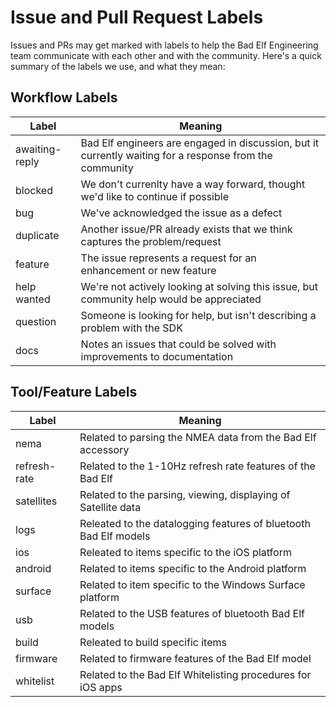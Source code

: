 # Issue and Pull Request Labels

Issues and PRs may get marked with labels to help the Bad Elf Engineering team communicate with each other and with the community. Here's a quick summary of the labels we use, and what they mean:

## Workflow Labels
| Label | Meaning |
| ----- | ------- |
| awaiting-reply | Bad Elf engineers are engaged in discussion, but it currently waiting for a response from the community |
| blocked | We don't currenlty have a way forward, thought we'd like to continue if possible |
| bug | We've acknowledged the issue as a defect |
| duplicate | Another issue/PR already exists that we think captures the problem/request |
| feature | The issue represents a request for an enhancement or new feature |
| help wanted | We're not actively looking at solving this issue, but community help would be appreciated |
| question | Someone is looking for help, but isn't describing a problem with the SDK |
| docs | Notes an issues that could be solved with improvements to documentation |

## Tool/Feature Labels
| Label | Meaning |
| ----- | ------- |
| nema | Related to parsing the NMEA data from the Bad Elf accessory |
| refresh-rate | Related to the 1-10Hz refresh rate features of the Bad Elf |
| satellites | Related to the parsing, viewing, displaying of Satellite data |
| logs | Releated to the datalogging features of bluetooth Bad Elf models |
| ios | Releated to items specific to the iOS platform |
| android | Related to items specific to the Android platform |
| surface | Related to item specific to the Windows Surface platform |
| usb | Related to the USB features of bluetooth Bad Elf models |
| build | Releated to build specific items |
| firmware | Related to firmware features of the Bad Elf model |
| whitelist | Related to the Bad Elf Whitelisting procedures for iOS apps |